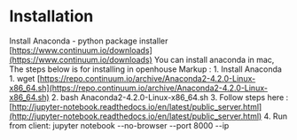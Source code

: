 # Installation #
Install Anaconda - python package installer [https://www.continuum.io/downloads](https://www.continuum.io/downloads) 
You can install anaconda in mac, The steps below is for installing in openhouse
Markup : 1. Install Anaconda
           1. wget [https://repo.continuum.io/archive/Anaconda2-4.2.0-Linux-x86_64.sh](https://repo.continuum.io/archive/Anaconda2-4.2.0-Linux-x86_64.sh)
           2. bash Anaconda2-4.2.0-Linux-x86_64.sh
           3. Follow steps here : [http://jupyter-notebook.readthedocs.io/en/latest/public_server.html](http://jupyter-notebook.readthedocs.io/en/latest/public_server.html)
           4. Run from client: jupyter notebook --no-browser --port 8000 --ip <address>



